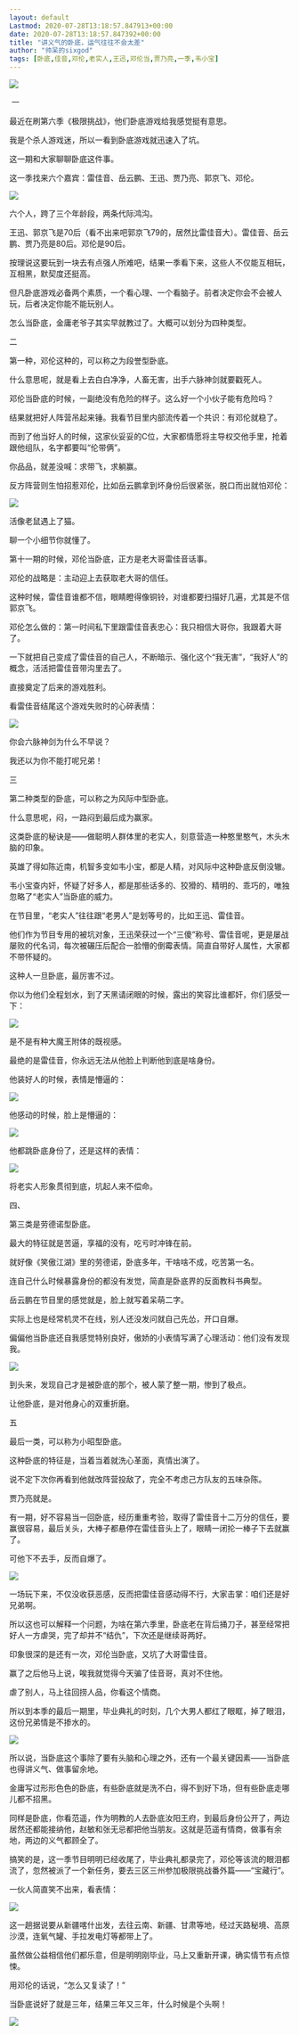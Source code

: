 ```yaml
---
layout: default
Lastmod: 2020-07-28T13:18:57.847913+00:00
date: 2020-07-28T13:18:57.847392+00:00
title: "讲义气的卧底，运气往往不会太差"
author: "帅呆的sixgod"
tags: [卧底,佳音,邓伦,老实人,王迅,邓伦当,贾乃亮,一季,韦小宝]
---
```


![](https://images.weserv.nl/?url=https%3A//mmbiz.qpic.cn/mmbiz_png/EC7unEiaL8xqbZXj3AON0NSKyPctN9IZnSibs63r3QEU0ElqszVicWTKeryC7MWlSyVne9oibg2GusVg1hWXP2LBcQ/640%3Fwx_fmt%3Dpng)

  

 一

最近在刷第六季《极限挑战》，他们卧底游戏给我感觉挺有意思。

  

我是个杀人游戏迷，所以一看到卧底游戏就迅速入了坑。

  

这一期和大家聊聊卧底这件事。

  

这一季找来六个嘉宾：雷佳音、岳云鹏、王迅、贾乃亮、郭京飞、邓伦。

  

![](https://images.weserv.nl/?url=https%3A//mmbiz.qpic.cn/mmbiz_jpg/EC7unEiaL8xr2ZaFadAZPib9Uw8N7GFJlZFQJbP5LzP8o59aqXD7ibFbZPxVtQphgkia72gzhU4FL4LDgnnvmy4HUw/640%3Fwx_fmt%3Djpeg)

  

六个人，跨了三个年龄段，两条代际鸿沟。

  

王迅、郭京飞是70后（看不出来吧郭京飞79的，居然比雷佳音大）。雷佳音、岳云鹏、贾乃亮是80后。邓伦是90后。

  

按理说这要玩到一块去有点强人所难吧，结果一季看下来，这些人不仅能互相玩，互相黑，默契度还挺高。

  

但凡卧底游戏必备两个素质，一个看心理、一个看脑子。前者决定你会不会被人玩，后者决定你能不能玩别人。

  

怎么当卧底，金庸老爷子其实早就教过了。大概可以划分为四种类型。

  

二

第一种，邓伦这种的，可以称之为段誉型卧底。

  

什么意思呢，就是看上去白白净净，人畜无害，出手六脉神剑就要戳死人。

  

邓伦当卧底的时候，一副绝没有危险的样子。这么好一个小伙子能有危险吗？

  

结果就把好人阵营吊起来锤。我看节目里内部流传着一个共识：有邓伦就稳了。

  

而到了他当好人的时候，这家伙妥妥的C位，大家都情愿将主导权交他手里，抢着跟他组队，名字都要叫“伦带俩”。

  

你品品，就差没喊：求带飞，求躺赢。

  

反方阵营则生怕招惹邓伦，比如岳云鹏拿到坏身份后很紧张，脱口而出就怕邓伦：

  

![](https://images.weserv.nl/?url=https%3A//mmbiz.qpic.cn/mmbiz_jpg/EC7unEiaL8xr2ZaFadAZPib9Uw8N7GFJlZJNAHRfwniaVo9tAt56Pmwn2IugUtCt5fEAjFbV3ICgFLDXrc7ZTvqAA/640%3Fwx_fmt%3Djpeg)

  

活像老鼠遇上了猫。

聊一个小细节你就懂了。

第十一期的时候，邓伦当卧底，正方是老大哥雷佳音话事。

  

邓伦的战略是：主动迎上去获取老大哥的信任。

  

这种时候，雷佳音谁都不信，眼睛瞪得像铜铃，对谁都要扫描好几遍，尤其是不信郭京飞。

  

邓伦怎么做的：第一时间私下里跟雷佳音表忠心：我只相信大哥你，我跟着大哥了。

一下就把自己变成了雷佳音的自己人，不断暗示、强化这个“我无害”，“我好人”的概念，活活把雷佳音带沟里去了。

  

直接奠定了后来的游戏胜利。

  

看雷佳音结尾这个游戏失败时的心碎表情：  

  

![](https://images.weserv.nl/?url=https%3A//mmbiz.qpic.cn/mmbiz_jpg/EC7unEiaL8xr2ZaFadAZPib9Uw8N7GFJlZTVL3UVx2Z2klYCGn1usOcab3CKGbPVlhLnj1G4f3yFdcvfsOGrmyUA/640%3Fwx_fmt%3Djpeg)

  

你会六脉神剑为什么不早说？  

  

我还以为你不能打呢兄弟！

  

三

第二种类型的卧底，可以称之为风际中型卧底。

  

什么意思呢，闷，一路闷到最后成为赢家。

这类卧底的秘诀是——做聪明人群体里的老实人，刻意营造一种憨里憨气，木头木脑的印象。

英雄了得如陈近南，机智多变如韦小宝，都是人精，对风际中这种卧底反倒没辙。

  

韦小宝查内奸，怀疑了好多人，都是那些话多的、狡猾的、精明的、乖巧的，唯独忽略了“老实人”当卧底的威力。

在节目里，“老实人”往往跟“老男人”是划等号的，比如王迅、雷佳音。

他们作为节目专用的被坑对象，王迅荣获过一个“三傻”称号、雷佳音呢，更是屡战屡败的代名词，每次被碾压后配合一脸懵的倒霉表情。简直自带好人属性，大家都不带怀疑的。

  

这种人一旦卧底，最厉害不过。

  

你以为他们全程划水，到了天黑请闭眼的时候，露出的笑容比谁都奸，你们感受一下：

  

![](https://images.weserv.nl/?url=https%3A//mmbiz.qpic.cn/mmbiz_jpg/EC7unEiaL8xr2ZaFadAZPib9Uw8N7GFJlZKvLbMjYKYKs0FHhXJSecZrjbsYoRZXqaoFS7p7KxydiaZdeOgd7UgWQ/640%3Fwx_fmt%3Djpeg)

  

是不是有种大魔王附体的既视感。

  
最绝的是雷佳音，你永远无法从他脸上判断他到底是啥身份。

  

他装好人的时候，表情是懵逼的：

  

![](https://images.weserv.nl/?url=https%3A//mmbiz.qpic.cn/mmbiz_jpg/EC7unEiaL8xr2ZaFadAZPib9Uw8N7GFJlZicEcps1pwNLMZ0DDnjgQlTl0xav7qPwbIloZZHPcsibzlz0KrLLhHCPg/640%3Fwx_fmt%3Djpeg)

  

他感动的时候，脸上是懵逼的：

  

![](https://images.weserv.nl/?url=https%3A//mmbiz.qpic.cn/mmbiz_jpg/EC7unEiaL8xr2ZaFadAZPib9Uw8N7GFJlZmnebHOqib4fw1aPvDPJJibL3Vmt2Z3LutaQgxUcibXyqD1NRuKowYdbjw/640%3Fwx_fmt%3Djpeg)

  

他都跳卧底身份了，还是这样的表情：

![](https://images.weserv.nl/?url=https%3A//mmbiz.qpic.cn/mmbiz_jpg/EC7unEiaL8xr2ZaFadAZPib9Uw8N7GFJlZp2J4gLp7h1wL0yBEib4sibibYzRHEfE35htSMZicdCCbKNuIc5aSGHMqgQ/640%3Fwx_fmt%3Djpeg)

将老实人形象贯彻到底，坑起人来不偿命。

四、

第三类是劳德诺型卧底。

  

最大的特征就是苦逼，享福的没有，吃亏时冲锋在前。

就好像《笑傲江湖》里的劳德诺，卧底多年，干啥啥不成，吃苦第一名。

  

连自己什么时候暴露身份的都没有发觉，简直是卧底界的反面教科书典型。

岳云鹏在节目里的感觉就是，脸上就写着呆萌二字。

  

实际上也是经常机灵不在线，别人还没发问就自己先怂，开口自爆。

偏偏他当卧底还自我感觉特别良好，傲娇的小表情写满了心理活动：他们没有发现我。

  

![](https://images.weserv.nl/?url=https%3A//mmbiz.qpic.cn/mmbiz_png/EC7unEiaL8xr2ZaFadAZPib9Uw8N7GFJlZSJ0wlk4Mcpomlapjt1gG3U6ykVrUauDt8p567XVmPBDWx3cd82yBOw/640%3Fwx_fmt%3Dpng)

  

到头来，发现自己才是被卧底的那个，被人蒙了整一期，惨到了极点。

  

让他卧底，是对他身心的双重折磨。  

  

五

最后一类，可以称为小昭型卧底。

这种卧底的特征是，当着当着就洗心革面，真情出演了。

  

说不定下次你再看到他就改阵营投敌了，完全不考虑己方队友的五味杂陈。

贾乃亮就是。

  

有一期，好不容易当一回卧底，经历重重考验，取得了雷佳音十二万分的信任，要赢很容易，最后关头，大棒子都悬停在雷佳音头上了，眼睛一闭抡一棒子下去就赢了。

可他下不去手，反而自爆了。

  

![](https://images.weserv.nl/?url=https%3A//mmbiz.qpic.cn/mmbiz_jpg/EC7unEiaL8xr2ZaFadAZPib9Uw8N7GFJlZnPicCJfT8oqotCibnfXMj6NbmjZib1wiczw9KqvPfxSVq7maIickVFOicTYw/640%3Fwx_fmt%3Djpeg)

  

一场玩下来，不仅没收获恶感，反而把雷佳音感动得不行，大家击掌：咱们还是好兄弟啊。

所以这也可以解释一个问题，为啥在第六季里，卧底老在背后捅刀子，甚至经常把好人一方虐哭，完了却并不“结仇”，下次还是继续哥两好。

  

印象很深的是还有一次，邓伦当卧底，又坑了大哥雷佳音。

  

赢了之后他马上说，唉我就觉得今天骗了佳音哥，真对不住他。

  

虐了别人，马上往回捞人品，你看这个情商。

  

所以到本季的最后一期里，毕业典礼的时刻，几个大男人都红了眼眶，掉了眼泪，这份兄弟情是不掺水的。

  

![](https://images.weserv.nl/?url=https%3A//mmbiz.qpic.cn/mmbiz_png/EC7unEiaL8xr2ZaFadAZPib9Uw8N7GFJlZBBnBwLLOL8PGRPSRRttZOmrO9rbib9527r1ssUiac8HUpJGGMicUEuhVA/640%3Fwx_fmt%3Dpng)

所以说，当卧底这个事除了要有头脑和心理之外，还有一个最关键因素——当卧底也得讲义气、做事留余地。

金庸写过形形色色的卧底，有些卧底就是洗不白，得不到好下场，但有些卧底走哪儿都不招黑。

同样是卧底，你看范遥，作为明教的人去卧底汝阳王府，到最后身份公开了，两边居然还都能接纳他，赵敏和张无忌都把他当朋友。这就是范遥有情商，做事有余地，两边的义气都顾全了。

  

搞笑的是，这一季节目明明已经收尾了，毕业典礼都录完了，邓伦等该流的眼泪都流了，忽然被派了一个新任务，要去三区三州参加极限挑战番外篇——“宝藏行”。

  

一伙人简直笑不出来，看表情：

  

![](https://images.weserv.nl/?url=https%3A//mmbiz.qpic.cn/mmbiz_png/EC7unEiaL8xqbZXj3AON0NSKyPctN9IZnPPF5xg34zHC7GhYHLbInauuiawJArbicTSHxjSBOjWhoIqVwKgmu3kpQ/640%3Fwx_fmt%3Dpng)

  

这一趟据说要从新疆喀什出发，去往云南、新疆、甘肃等地，经过天路秘境、高原沙漠，连氧气罐、手拉发电灯等都带上了。

虽然做公益相信他们都乐意，但是明明刚毕业，马上又重新开课，确实情节有点惊悚。

用邓伦的话说，“怎么又复读了！”

当卧底说好了就是三年，结果三年又三年，什么时候是个头啊！

![](https://images.weserv.nl/?url=https%3A//mmbiz.qpic.cn/mmbiz_png/EC7unEiaL8xqbZXj3AON0NSKyPctN9IZn0lTPmM3JkQXUXVibLxpXboSQB2riaibsrzaNGA9xcf8dt5U6bBJZ4XYbw/640%3Fwx_fmt%3Dpng)

